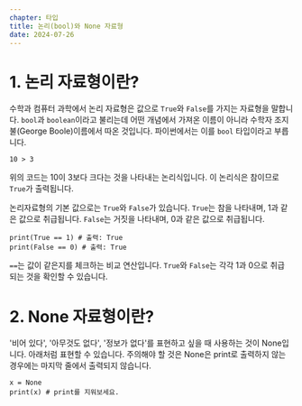 ```yaml
---
chapter: 타입
title: 논리(bool)와 None 자료형
date: 2024-07-26
---
```


# 1. 논리 자료형이란?

수학과 컴퓨터 과학에서 논리 자료형은 값으로 `True`와 `False`를 가지는 자료형을 말합니다. `bool`과 `boolean`이라고 불리는데 어떤 개념에서 가져온 이름이 아니라 수학자 조지 불(George Boole)이름에서 따온 것입니다. 파이썬에서는 이를 `bool` 타입이라고 부릅니다.

```python-exec
10 > 3
```

위의 코드는 10이 3보다 크다는 것을 나타내는 논리식입니다. 이 논리식은 참이므로 `True`가 출력됩니다.

논리자료형의 기본 값으로는 `True`와 `False`가 있습니다. `True`는 참을 나타내며, 1과 같은 값으로 취급됩니다. `False`는 거짓을 나타내며, 0과 같은 값으로 취급됩니다.

```python-exec
print(True == 1) # 출력: True
print(False == 0) # 출력: True
```

`==`는 값이 같은지를 체크하는 비교 연산입니다. `True`와 `False`는 각각 1과 0으로 취급 되는 것을 확인할 수 있습니다.

# 2. None 자료형이란?

'비어 있다', '아무것도 없다', '정보가 없다'를 표현하고 싶을 때 사용하는 것이 None입니다. 아래처럼 표현할 수 있습니다. 주의해야 할 것은 None은 print로 출력하지 않는 경우에는 마지막 줄에서 출력되지 않습니다.

```python-exec
x = None
print(x) # print를 지워보세요.
```